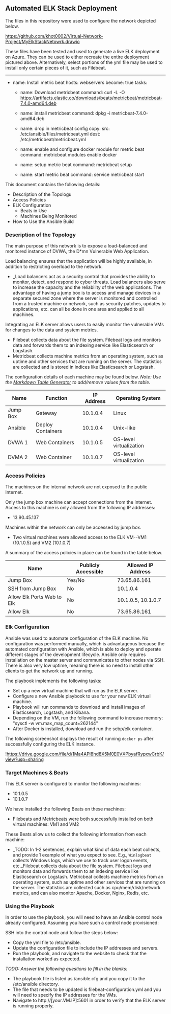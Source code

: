 ## Automated ELK Stack Deployment

The files in this repository were used to configure the network depicted below.

https://github.com/khot0002/Virtual-Network-Project/MyElkStackNetowrk.drawio

These files have been tested and used to generate a live ELK deployment on Azure. They can be used to either recreate the entire deployment pictured above. Alternatively, select portions of the yml file may be used to install only certain pieces of it, such as Filebeat.

---
- name: Install metric beat
  hosts: webservers
  become: true
  tasks:

  - name: Download metricbeat
    command: curl -L -O https://artifacts.elastic.co/downloads/beats/metricbeat/metricbeat-7.4.0-amd64.deb

  - name: install metricbeat
    command: dpkg -i metricbeat-7.4.0-amd64.deb

  - name: drop in metricbeat config
    copy:
     src: /etc/ansible/files/metricbeat.yml
     dest: /etc/metricbeat/metricbeat.yml

  - name: enable and configure docker module for metric beat
    command: metricbeat modules enable docker

  - name: setup metric beat
    command: metricbeat setup

  - name: start metric beat
    command: service metricbeat start

This document contains the following details:
- Description of the Topologu
- Access Policies
- ELK Configuration
  - Beats in Use
  - Machines Being Monitored
- How to Use the Ansible Build


### Description of the Topology

The main purpose of this network is to expose a load-balanced and monitored instance of DVWA, the D*mn Vulnerable Web Application.

Load balancing ensures that the application will be highly available, in addition to restricting overload to the network.
- _Load balancers act as a security control that provides the ability to monitor, detect, and respond to cyber threats. Load balancers also serve to increase the capacity and the reliability of the web applications. The advantage of having a jump box is to access and manage devices in a separate secured zone where the server is monitored and controlled from a trusted machine or network, such as security patches, updates to applications, etc. can all be done in one area and applied to all machines.

Integrating an ELK server allows users to easily monitor the vulnerable VMs for changes to the data and system metrics.
- Filebeat collects data about the file system. Filebeat logs and monitors data and forwards them to an indexing service like Elasticsearch or Logstash.   
- Metricbeat collects machine metrics from an operating system, such as uptime and other services that are running on the server. The statistics are collected and is stored in indices like Elasticsearch or Logstash.

The configuration details of each machine may be found below.
_Note: Use the [Markdown Table Generator](http://www.tablesgenerator.com/markdown_tables) to add/remove values from the table_.

| Name     | Function          | IP Address | Operating System        |
|----------|-------------------|------------|-------------------------|
| Jump Box | Gateway           | 10.1.0.4   | Linux                   |
| Ansible  | Deploy Containers | 10.1.0.4   | Unix-like               |
| DVWA 1   | Web Containers    | 10.1.0.5   | OS-level virtualization |
| DVMA 2   | Web Container     | 10.1.0.7   | OS-level virtualization |

### Access Policies

The machines on the internal network are not exposed to the public Internet. 

Only the jump box machine can accept connections from the Internet. Access to this machine is only allowed from the following IP addresses:
- 13.90.45.137

Machines within the network can only be accessed by jump box.
- Two virtual machines were allowed access to the ELK VM--VM1 (10.1.0.5) and VM2 (10.1.0.7)

A summary of the access policies in place can be found in the table below.

| Name                       | Publicly Accessible | Allowed IP Address |
|----------------------------|---------------------|--------------------|
| Jump Box                   | Yes/No              | 73.65.86.161       |
| SSH from Jump Box          | No                  | 10.1.0.4           |
| Allow Elk Ports Web to Elk | No                  | 10.1.0.5, 10.1.0.7 |
| Allow Elk                  | No                  | 73.65.86.161       |

### Elk Configuration

Ansible was used to automate configuration of the ELK machine. No configuration was performed manually, which is advantageous because the automated configuration with Ansible, which is able to deploy and operate different stages of the development lifecycle. Ansible only requires installation on the master server and communicates to other nodes via SSH. There is also very low uptime, meaning there is no need to install other clients to get the network up and running. 

The playbook implements the following tasks:
- Set up a new virtual machine that will run as the ELK server.
- Configure a new Ansible playbook to use for your new ELK virtual machine.
- Playbook will run commands to download and install images of Elasticsearch, Logstash, and Kibana.
- Depending on the VM, run the following command to increase memory: "sysctl -w vm.max_map_count=262144"
- After Docker is installed, download and run the sebp/elk container.

The following screenshot displays the result of running `docker ps` after successfully configuring the ELK instance.

!https://drive.google.com/file/d/1Ma4APl8hd8X5M0E0VXPbyafRypxwCrbK/view?usp=sharing

### Target Machines & Beats
This ELK server is configured to monitor the following machines:
- 10.1.0.5
- 10.1.0.7

We have installed the following Beats on these machines:
- Filebeats and Metricbeats were both successfully installed on both virtual machines: VM1 and VM2

These Beats allow us to collect the following information from each machine:
- _TODO: In 1-2 sentences, explain what kind of data each beat collects, and provide 1 example of what you expect to see. E.g., `Winlogbeat` collects Windows logs, which we use to track user logon events, etc._Filebeat collects data about the file system. Filebeat logs and monitors data and forwards them to an indexing service like Elasticsearch or Logstash. Metricbeat collects machine metrics from an operating system, such as uptime and other services that are running on the server. The statistics are collected such as cpu/mem/disk/network metrics, and can also monitor Apache, Docker, Nginx, Redis, etc.

### Using the Playbook
In order to use the playbook, you will need to have an Ansible control node already configured. Assuming you have such a control node provisioned: 

SSH into the control node and follow the steps below:
- Copy the yml file to /etc/ansible.
- Update the configuration file to include the IP addresses and servers. 
- Run the playbook, and navigate to the website to check that the installation worked as expected.

_TODO: Answer the following questions to fill in the blanks:_
- The playbook file is listed as /ansible.cfg and you copy it to the /etc/ansible directory.
- The file that needs to be updated is filebeat-configuration.yml and you will need to specify the IP addresses for the VMs.
- Navigate to http://[your.VM.IP]:5601 in order to verify that the ELK server is running properly.



